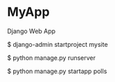 # MyApp
Django Web App

$ django-admin startproject mysite

$ python manage.py runserver

$ python manage.py startapp polls
